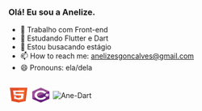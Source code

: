 ### Olá! Eu sou a Anelize.

- 🔭 Trabalho com Front-end
- 🌱 Estudando Flutter e Dart
- 🤔 Estou busacando estágio
- 📫 How to reach me: anelizesgoncalves@gmail.com
- 😄 Pronouns: ela/dela



<div style="display: inline_block"><br>
  <img align="center" alt="Ane-Js" height="30" width="40" src="https://raw.githubusercontent.com/devicons/devicon/master/icons/html5/html5-original.svg">
  <img align="center" alt="Ane-CSS" height="30" width="40" src="https://raw.githubusercontent.com/devicons/devicon/master/icons/csharp/csharp-original.svg">
  <img align="center" alt="Ane-Dart" height="30" width="40"
  scr= "https://cdn.jsdelivr.net/gh/devicons/devicon@v2.15.1/devicon.min.css">
          
</div>
